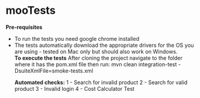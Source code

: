 # mooTests
<strong>Pre-requisites</strong>
<ul><li>To run the tests you need google chrome installed</li>
<li>The tests automatically download the appropriate drivers for the OS you are using - tested on Mac only but should also work on Windows.</li>
<strong>To execute the tests</strong>
After cloning the project navigate to the folder where it has the pom.xml file
then run:
mvn clean integration-test -DsuiteXmlFile=smoke-tests.xml

<strong>Automated checks:</strong>
1 - Search for invalid product
2 - Search for valid product
3 - Invalid login
4 - Cost Calculator Test
